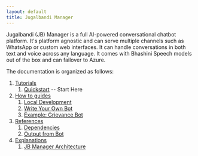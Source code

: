 ```yaml
---
layout: default
title: Jugalbandi Manager
---
```


Jugalbandi (JB) Manager is a full AI-powered conversational chatbot platform. It's platform agnostic and can serve multiple channels such as WhatsApp or custom web interfaces. It can handle conversations in both text and voice across any language. It comes with Bhashini Speech models out of the box and can failover to Azure.

The documentation is organized as follows:

1. [Tutorials](tutorials/)
	1. [Quickstart](tutorials/quickstart.md) -- Start Here
2. [How to guides](how-tos/)
	1. [Local Development](how-tos/Developer.md)
	2. [Write Your Own Bot](how-tos/fsm_building.md)
	3. [Example: Grievance Bot](example-grievance-bot/index.md)
3. [References](references/)
	1. [Dependencies](references/dependencies.md)
	2. [Output from Bot](references/fsm-output.md)
4. [Explanations](explanations/)
	1. [JB Manager Architecture](explanations/architecture.md)
